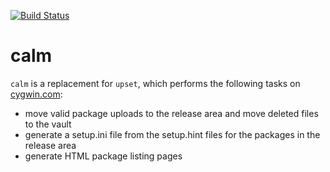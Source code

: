 [![Build Status](https://travis-ci.org/cygwin/calm.svg?branch=master)](https://travis-ci.org/cygwin/calm)

# calm 

`calm` is a replacement for `upset`, which performs the following tasks on [cygwin.com](https://cygwin.com/):
* move valid package uploads to the release area and move deleted files to the vault
* generate a setup.ini file from the setup.hint files for the packages in the release area
* generate HTML package listing pages



